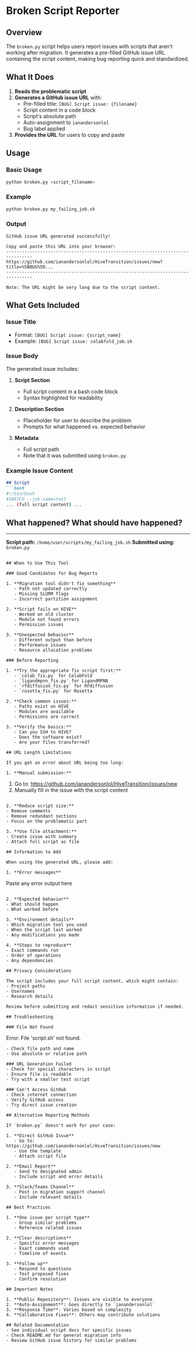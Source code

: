 # Broken Script Reporter

## Overview
The `broken.py` script helps users report issues with scripts that aren't working after migration. It generates a pre-filled GitHub issue URL containing the script content, making bug reporting quick and standardized.

## What It Does

1. **Reads the problematic script**
2. **Generates a GitHub issue URL** with:
   - Pre-filled title: `[BUG] Script issue: {filename}`
   - Script content in a code block
   - Script's absolute path
   - Auto-assignment to `ianandersonlol`
   - Bug label applied
3. **Provides the URL** for users to copy and paste

## Usage

### Basic Usage
```bash
python broken.py <script_filename>
```

### Example
```bash
python broken.py my_failing_job.sh
```

### Output
```
GitHub issue URL generated successfully!

Copy and paste this URL into your browser:
--------------------------------------------------------------------------------
https://github.com/ianandersonlol/HiveTransition/issues/new?title=%5BBUG%5D...
--------------------------------------------------------------------------------

Note: The URL might be very long due to the script content.
```

## What Gets Included

### Issue Title
- Format: `[BUG] Script issue: {script_name}`
- Example: `[BUG] Script issue: colabfold_job.sh`

### Issue Body
The generated issue includes:

1. **Script Section**
   - Full script content in a bash code block
   - Syntax highlighted for readability

2. **Description Section**
   - Placeholder for user to describe the problem
   - Prompts for what happened vs. expected behavior

3. **Metadata**
   - Full script path
   - Note that it was submitted using `broken.py`

### Example Issue Content
```markdown
## Script
```bash
#!/bin/bash
#SBATCH --job-name=test
... (full script content) ...
```

## What happened? What should have happened?
<!-- Describe what went wrong and what you expected to happen -->

---
**Script path:** `/home/user/scripts/my_failing_job.sh`
**Submitted using:** `broken.py`
```

## When to Use This Tool

### Good Candidates for Bug Reports

1. **Migration tool didn't fix something**
   - Path not updated correctly
   - Missing SLURM flags
   - Incorrect partition assignment

2. **Script fails on HIVE**
   - Worked on old cluster
   - Module not found errors
   - Permission issues

3. **Unexpected behavior**
   - Different output than before
   - Performance issues
   - Resource allocation problems

### Before Reporting

1. **Try the appropriate fix script first:**
   - `colab_fix.py` for ColabFold
   - `ligandmpnn_fix.py` for LigandMPNN
   - `rfdiffusion_fix.py` for RFdiffusion
   - `rosetta_fix.py` for Rosetta

2. **Check common issues:**
   - Paths exist on HIVE
   - Modules are available
   - Permissions are correct

3. **Verify the basics:**
   - Can you SSH to HIVE?
   - Does the software exist?
   - Are your files transferred?

## URL Length Limitations

If you get an error about URL being too long:

1. **Manual submission:**
   ```
   1. Go to: https://github.com/ianandersonlol/HiveTransition/issues/new
   2. Manually fill in the issue with the script content
   ```

2. **Reduce script size:**
   - Remove comments
   - Remove redundant sections
   - Focus on the problematic part

3. **Use file attachment:**
   - Create issue with summary
   - Attach full script as file

## Information to Add

When using the generated URL, please add:

1. **Error messages**
   ```
   Paste any error output here
   ```

2. **Expected behavior**
   - What should happen
   - What worked before

3. **Environment details**
   - Which migration tool you used
   - When the script last worked
   - Any modifications you made

4. **Steps to reproduce**
   - Exact commands run
   - Order of operations
   - Any dependencies

## Privacy Considerations

The script includes your full script content, which might contain:
- Project paths
- Usernames
- Research details

Review before submitting and redact sensitive information if needed.

## Troubleshooting

### File Not Found
```
Error: File 'script.sh' not found.
```
- Check file path and name
- Use absolute or relative path

### URL Generation Failed
- Check for special characters in script
- Ensure file is readable
- Try with a smaller test script

### Can't Access GitHub
- Check internet connection
- Verify GitHub access
- Try direct issue creation

## Alternative Reporting Methods

If `broken.py` doesn't work for your case:

1. **Direct GitHub Issue**
   - Go to: https://github.com/ianandersonlol/HiveTransition/issues/new
   - Use the template
   - Attach script file

2. **Email Report**
   - Send to designated admin
   - Include script and error details

3. **Slack/Teams Channel**
   - Post in migration support channel
   - Include relevant details

## Best Practices

1. **One issue per script type**
   - Group similar problems
   - Reference related issues

2. **Clear descriptions**
   - Specific error messages
   - Exact commands used
   - Timeline of events

3. **Follow up**
   - Respond to questions
   - Test proposed fixes
   - Confirm resolution

## Important Notes

1. **Public Repository**: Issues are visible to everyone
2. **Auto-Assignment**: Goes directly to `ianandersonlol`
3. **Response Time**: Varies based on complexity
4. **Collaborative Fixes**: Others may contribute solutions

## Related Documentation
- See individual script docs for specific issues
- Check README.md for general migration info
- Review GitHub issue history for similar problems